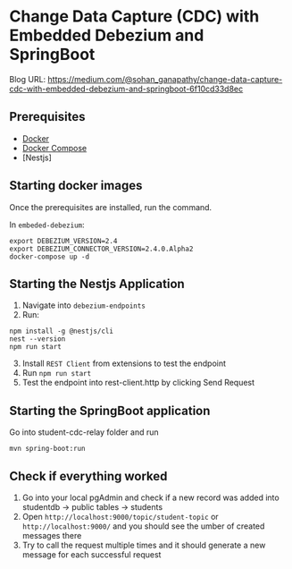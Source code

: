 # Change Data Capture (CDC) with Embedded Debezium and SpringBoot

Blog URL: https://medium.com/@sohan_ganapathy/change-data-capture-cdc-with-embedded-debezium-and-springboot-6f10cd33d8ec

## Prerequisites
- [Docker](https://docs.docker.com/v17.09/engine/installation/)
- [Docker Compose](https://docs.docker.com/compose/install/)
- [Nestjs]


## Starting docker images

Once the prerequisites are installed, run the command.

In `embeded-debezium`:

```shell
export DEBEZIUM_VERSION=2.4
export DEBEZIUM_CONNECTOR_VERSION=2.4.0.Alpha2
docker-compose up -d
```

## Starting the Nestjs Application

1. Navigate into `debezium-endpoints`
2. Run:
```shell
npm install -g @nestjs/cli
nest --version
npm run start
```
3. Install `REST Client` from extensions to test the endpoint
4. Run `npm run start`
5. Test the endpoint into rest-client.http by clicking Send Request

## Starting the SpringBoot application

Go into student-cdc-relay folder and run

```shell
mvn spring-boot:run
```




## Check if everything worked

1. Go into your local pgAdmin and check if a new record was added into studentdb -> public tables -> students
2. Open `http://localhost:9000/topic/student-topic` or `http://localhost:9000/` and you should see the umber of created messages there
3. Try to call the request multiple times and it should generate a new message for each successful request

